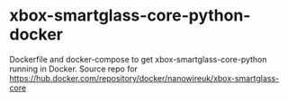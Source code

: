 # xbox-smartglass-core-python-docker
Dockerfile and docker-compose to get xbox-smartglass-core-python running in Docker. Source repo for https://hub.docker.com/repository/docker/nanowireuk/xbox-smartglass-core
